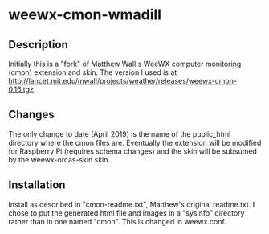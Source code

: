 # weewx-cmon-wmadill

## Description
Initially this is a "fork" of Matthew Wall's WeeWX computer monitoring (cmon) 
extension and skin. The version I used is at
http://lancet.mit.edu/mwall/projects/weather/releases/weewx-cmon-0.16.tgz.

## Changes 
The only change to date (April 2019) is the name of the public_html directory
where the cmon files are. Eventually the extension will be modified for
Raspberry Pi (requires schema changes) and the skin will be subsumed by
the weewx-orcas-skin skin.

## Installation
Install as described in "cmon-readme.txt", Matthew's original readme.txt. I
chose to put the generated html file and images in a "sysinfo" directory rather
than in one named "cmon". This is changed in weewx.conf.
